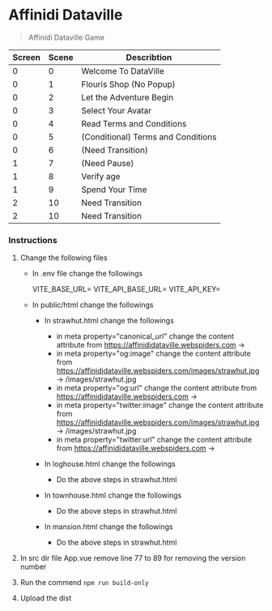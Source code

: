 # Affinidi Dataville

> Affinidi Dataville Game

| Screen   | Scene   | Describtion                               |
| -------- | ------- | ----------------------------------------- |
| 0        | 0       | Welcome To DataVille                      |
| 0        | 1       | Flouris Shop (No Popup)                   |
| 0        | 2       | Let the Adventure Begin                   |
| 0        | 3       | Select Your Avatar                        |
| 0        | 4       | Read Terms and Conditions                 |
| 0        | 5       | (Conditional) Terms and Conditions        |
| 0        | 6       | (Need Transition)                         |
| 1        | 7       | (Need Pause)                              |
| 1        | 8       | Verify age                                |
| 1        | 9       | Spend Your Time                           |
| 2        | 10      | Need Transition                           |
| 2        | 10      | Need Transition                           |

### Instructions

1. Change the following files

    - In .env file change the followings

        VITE_BASE_URL=<the offical url>
        VITE_API_BASE_URL=<the api endpoint>
        VITE_API_KEY=<if any api key required else empty>

    - In public/html change the followings
        
        - In strawhut.html change the followings

            - in meta property="canonical_url" change the content attribute from https://affinididataville.webspiders.com -> <the offical url>
            - in meta property="og:image" change the content attribute from https://affinididataville.webspiders.com/images/strawhut.jpg -> <the offical url>/images/strawhut.jpg
            - in meta property="og:url" change the content attribute from https://affinididataville.webspiders.com -> <the offical url>
            - in meta property="twitter:image" change the content attribute from https://affinididataville.webspiders.com/images/strawhut.jpg -> <the offical url>/images/strawhut.jpg
            - in meta property="twitter:url" change the content attribute from https://affinididataville.webspiders.com -> <the offical url>
        
        - In loghouse.html change the followings

            - Do the above steps in strawhut.html

        - In townhouse.html change the followings

            - Do the above steps in strawhut.html

        - In mansion.html change the followings

            - Do the above steps in strawhut.html

2. In src dir file App.vue remove line 77 to 89 for removing the version number

3. Run the commend `npm run build-only`

4. Upload the dist
